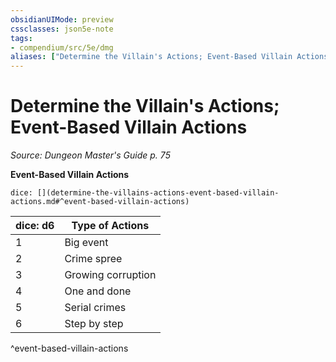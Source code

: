 ```yaml
---
obsidianUIMode: preview
cssclasses: json5e-note
tags:
- compendium/src/5e/dmg
aliases: ["Determine the Villain's Actions; Event-Based Villain Actions"]
---
```

# Determine the Villain's Actions; Event-Based Villain Actions
*Source: Dungeon Master's Guide p. 75* 

**Event-Based Villain Actions**

`dice: [](determine-the-villains-actions-event-based-villain-actions.md#^event-based-villain-actions)`

| dice: d6 | Type of Actions |
|----------|-----------------|
| 1 | Big event |
| 2 | Crime spree |
| 3 | Growing corruption |
| 4 | One and done |
| 5 | Serial crimes |
| 6 | Step by step |
^event-based-villain-actions